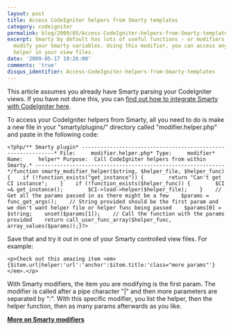 ```yaml
---
layout: post
title: Access CodeIgniter helpers from Smarty templates
category: codeigniter
permalink: blog/2009/05/Access-CodeIgniter-helpers-from-Smarty-templates
excerpt: Smarty by default has lots of useful functions - or modifiers - to help you
  modify your Smarty variables. Using this modifier, you can access any CodeIgniter
  helper in your view files.
date: '2009-05-17 19:26:00'
comments: 'true'
disqus_identifier: Access-CodeIgniter-helpers-from-Smarty-templates
---
```


This article assumes you already have Smarty parsing your CodeIgniter views. If you have not done this, you can [find out how to integrate Smarty with CodeIgniter here](http://devcha.blogspot.com/2007/12/smarty-as-template-engine-in-code.html).

To access your CodeIgniter helpers from Smarty, all you need to do is make a new file in your "smarty/plugins/" directory called "modifier.helper.php" and paste in the following code:

`<?php/** Smarty plugin* -------------------------------------------------------------* File:     modifier.helper.php* Type:     modifier* Name:     helper* Purpose:  Call CodeIgniter helpers from within Smarty.* -------------------------------------------------------------*/function smarty_modifier_helper($string, $helper_file, $helper_func){    if (!function_exists("get_instance")) {        return "Can't get CI instance";    }    if (!function_exists($helper_func)) {        $CI =& get_instance();        $CI->load->helper($helper_file);    }    // Get all the params passed in as there might be a few    $params = func_get_args();    // String provided should be the first param and we don't want helper file or helper func being passed    $params[0] = $string;    unset($params[1]);    // Call the function with the params provided    return call_user_func_array($helper_func, array_values($params));}?>`

Save that and try it out in one of your Smarty controlled view files. For example:

`<p>Check out this amazing item <em>{$item.url|helper:'url':'anchor':$item.title:'class="more params"'}</em>.</p>   `

With Smarty modifiers, the item you are modifying is the first param. The modifier is called after a pipe character "|" and then more parameters are separated by ":". With this specific modifier, you list the helper, then the helper function, then as many params afterwards as you like.

**[More on Smarty modifiers](http://www.smarty.net/manual/en/plugins.modifiers.php)**

